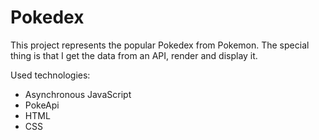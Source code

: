# Pokedex



This project represents the popular Pokedex from Pokemon. 
The special thing is that I get the data from an API, render and display it.

Used technologies:

- Asynchronous JavaScript
- PokeApi
- HTML
- CSS
